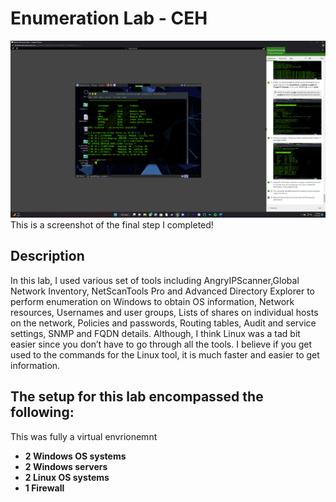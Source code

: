 <h1>Enumeration Lab - CEH</h1>


![Image Alt](https://github.com/DannyRRios/CEH-Lab-3/blob/34ec7291d6f93c854fa86bfc558c3dd74acd4433/Lab3-1.png)
This is a screenshot of the final step I completed! 

<h2>Description</h2>
In this lab, I used various set of tools including AngryIPScanner,Global Network Inventory, NetScanTools Pro and Advanced Directory Explorer to perform enumeration on Windows to obtain OS information, Network resources, Usernames and user groups, Lists of shares on individual hosts on the network, Policies and passwords, Routing tables, Audit and service settings, SNMP and FQDN details. Although, I think Linux was a tad bit easier since you don’t have to go through all the tools. I believe if you get used to the commands for the Linux tool, it is much faster and easier to get information.
<br />


<h2>The setup for this lab encompassed the following:</h2>
This was fully a virtual envrionemnt

- <b>2 Windows OS systems</b>
- <b>2 Windows servers</b>
- <b>2 Linux OS systems</b>
- <b>1 Firewall</b>
